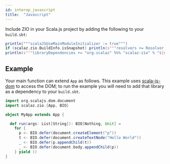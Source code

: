 ```yaml
---
id: interop_javascript
title:  "Javascript"
---
```


Include ZIO in your Scala.js project by adding the following to your `build.sbt`:

```scala mdoc
println("""scalaJSUseMainModuleInitializer := true""")
if (scalaz.zio.BuildInfo.isSnapshot) println(s"""resolvers += Resolver.sonatypeRepo("snapshots")""")
println(s"""libraryDependencies += "org.scalaz" %%% "scalaz-zio" % "${scalaz.zio.BuildInfo.version}"""")
```

## Example

Your main function can extend `App` as follows.
This example uses [scala-js-dom](https://github.com/scala-js/scala-js-dom) to access the DOM; to run the example you
will need to add that library as a dependency to your `build.sbt`.

```scala
import org.scalajs.dom.document
import scalaz.zio.{App, BIO}

object MyApp extends App {

  def run(args: List[String]): BIO[Nothing, Unit] =
    for {
      p <- BIO.defer(document.createElement("p"))
      t <- BIO.defer(document.createTextNode("Hello World"))
      _ <- BIO.defer(p.appendChild(t))
      _ <- BIO.defer(document.body.appendChild(p))
    } yield ()
}

```
